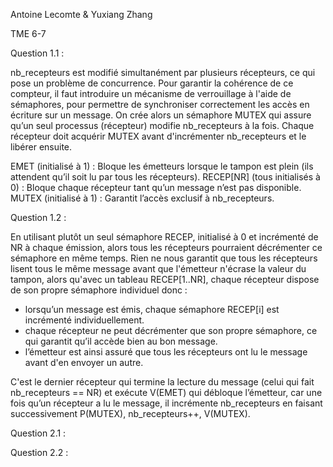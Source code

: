 Antoine Lecomte & Yuxiang Zhang

TME 6-7


Question 1.1 :

nb_recepteurs est modifié simultanément par plusieurs récepteurs, ce qui pose un problème de concurrence. Pour garantir la cohérence de ce compteur, il faut introduire un mécanisme de verrouillage à l'aide de sémaphores, pour permettre de synchroniser correctement les accès en écriture sur un message. On crée alors un sémaphore MUTEX qui assure qu’un seul processus (récepteur) modifie nb_recepteurs à la fois. Chaque récepteur doit acquérir MUTEX avant d'incrémenter nb_recepteurs et le libérer ensuite.

EMET (initialisé à 1) : Bloque les émetteurs lorsque le tampon est plein (ils attendent qu’il soit lu par tous les récepteurs).
RECEP[NR] (tous initialisés à 0) : Bloque chaque récepteur tant qu’un message n’est pas disponible.
MUTEX (initialisé à 1) : Garantit l’accès exclusif à nb_recepteurs.


Question 1.2 :

En utilisant plutôt un seul sémaphore RECEP, initialisé à 0 et incrémenté de NR à chaque émission, alors tous les récepteurs pourraient décrémenter ce sémaphore en même temps. Rien ne nous garantit que tous les récepteurs lisent tous le même message avant que l'émetteur n'écrase la valeur du tampon, alors qu'avec un tableau RECEP[1..NR], chaque récepteur dispose de son propre sémaphore individuel donc :
- lorsqu’un message est émis, chaque sémaphore RECEP[i] est incrémenté individuellement.
- chaque récepteur ne peut décrémenter que son propre sémaphore, ce qui garantit qu’il accède bien au bon message.
- l’émetteur est ainsi assuré que tous les récepteurs ont lu le message avant d'en envoyer un autre.

C'est le dernier récepteur qui termine la lecture du message (celui qui fait nb_recepteurs == NR) et exécute V(EMET) qui débloque l’émetteur, car une fois qu’un récepteur a lu le message, il incrémente nb_recepteurs en faisant successivement P(MUTEX), nb_recepteurs++, V(MUTEX).


Question 2.1 :




Question 2.2 :

